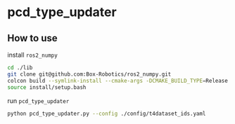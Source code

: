 # pcd_type_updater

## How to use

install `ros2_numpy`

```bash
cd ./lib
git clone git@github.com:Box-Robotics/ros2_numpy.git
colcon build --symlink-install --cmake-args -DCMAKE_BUILD_TYPE=Release -DBUILD_TESTING=ON
source install/setup.bash
```

run `pcd_type_updater`

```bash
python pcd_type_updater.py --config ./config/t4dataset_ids.yaml
```
